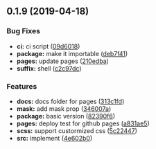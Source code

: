 <a name="0.1.9"></a>
## 0.1.9 (2019-04-18)


### Bug Fixes

* **ci:** ci script ([09d6018](https://github.com/dreambo8563/vue-simple-drawer/commit/09d6018))
* **package:** make it importable ([deb7f41](https://github.com/dreambo8563/vue-simple-drawer/commit/deb7f41))
* **pages:** update pages ([210edba](https://github.com/dreambo8563/vue-simple-drawer/commit/210edba))
* **suffix:** shell ([c2c97dc](https://github.com/dreambo8563/vue-simple-drawer/commit/c2c97dc))


### Features

* **docs:** docs folder for pages ([313c1fd](https://github.com/dreambo8563/vue-simple-drawer/commit/313c1fd))
* **mask:** add mask prop ([346007a](https://github.com/dreambo8563/vue-simple-drawer/commit/346007a))
* **package:** basic version ([82390f6](https://github.com/dreambo8563/vue-simple-drawer/commit/82390f6))
* **pages:** deploy test for github pages ([a831ae5](https://github.com/dreambo8563/vue-simple-drawer/commit/a831ae5))
* **scss:** support custormized css ([5c22447](https://github.com/dreambo8563/vue-simple-drawer/commit/5c22447))
* **src:** implement ([4e602b0](https://github.com/dreambo8563/vue-simple-drawer/commit/4e602b0))



